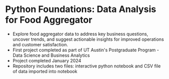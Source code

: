 # Python Foundations: Data Analysis for Food Aggregator
* Explore food aggregator data to address key business questions, uncover trends, and suggest actionable insights for improved operations and customer satisfaction.
* First project completed as part of UT Austin's Postgraduate Program - Data Science and Business Analytics
* Project completed January 2024
* Repository includes two files: interactive python notebook and CSV file of data imported into notebook
